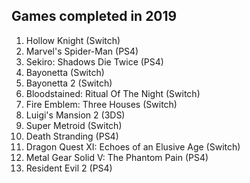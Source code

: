 ## Games completed in 2019

1. Hollow Knight (Switch)
1. Marvel's Spider-Man (PS4)
1. Sekiro: Shadows Die Twice (PS4)
1. Bayonetta (Switch)
1. Bayonetta 2 (Switch)
1. Bloodstained: Ritual Of The Night (Switch)
1. Fire Emblem: Three Houses (Switch)
1. Luigi's Mansion 2 (3DS)
1. Super Metroid (Switch)
1. Death Stranding (PS4)
1. Dragon Quest XI: Echoes of an Elusive Age (Switch)
1. Metal Gear Solid V: The Phantom Pain (PS4)
1. Resident Evil 2 (PS4)
